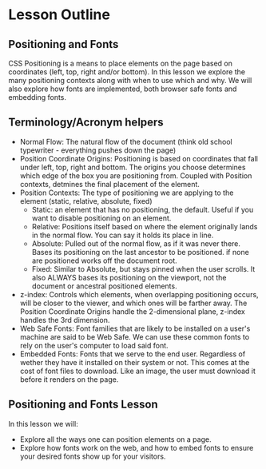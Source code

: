 # Lesson Outline

## Positioning and Fonts
CSS Positioning is a means to place elements on the page based on coordinates (left, top, right and/or bottom). In this lesson we explore the many positioning contexts along with when to use which and why. We will also explore how fonts are implemented, both browser safe fonts and embedding fonts.

## Terminology/Acronym helpers
* Normal Flow: The natural flow of the document (think old school typewriter - everything pushes down the page)
* Position Coordinate Origins: Positioning is based on coordinates that fall under left, top, right and bottom. The origins you choose determines which edge of the box you are positioning from. Coupled with Position contexts, detmines the final placement of the element.
* Position Contexts: The type of positioning we are applying to the element (static, relative, absolute, fixed)
    * Static: an element that has no positioning, the default. Useful if you want to disable positioning on an element.
    * Relative: Positions itself based on where the element originally lands in the normal flow. You can say it holds its place in line.
    * Absolute: Pulled out of the normal flow, as if it was never there. Bases its positioning on the last ancestor to be positioned. if none are positioned works off the document root.
    * Fixed: Similar to Absolute, but stays pinned when the user scrolls. It also ALWAYS bases its positioning on the viewport, not the document or ancestral positioned elements.
* z-index: Controls which elements, when overlapping positioning occurs, will be closer to the viewer, and which ones will be farther away. The Position Coordinate Origins handle the 2-dimensional plane, z-index handles the 3rd dimension.
* Web Safe Fonts: Font families that are likely to be installed on a user's machine are said to be Web Safe. We can use these common fonts to rely on the user's computer to load said font.
* Embedded Fonts: Fonts that we serve to the end user. Regardless of wether they have it installed on their system or not. This comes at the cost of font files to download. Like an image, the user must download it before it renders on the page.


## Positioning and Fonts Lesson
In this lesson we will:
* Explore all the ways one can position elements on a page.
* Explore how fonts work on the web, and how to embed fonts to ensure your desired fonts show up for your visitors.

